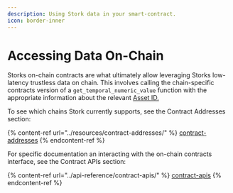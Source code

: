 ```yaml
---
description: Using Stork data in your smart-contract.
icon: border-inner
---
```


# Accessing Data On-Chain

Storks on-chain contracts are what ultimately allow leveraging Storks low-latency trustless data on chain. This involves calling the chain-specific contracts version of a `get_temporal_numeric_value` function with the appropriate information about the relevant [Asset ID. ](../introduction/core-concepts.md#asset-ids)

To see which chains Stork currently supports, see the Contract Addresses section:

{% content-ref url="../resources/contract-addresses/" %}
[contract-addresses](../resources/contract-addresses/)
{% endcontent-ref %}

For specific documentation an interacting with the on-chain contracts interface, see the Contract APIs section:

{% content-ref url="../api-reference/contract-apis/" %}
[contract-apis](../api-reference/contract-apis/)
{% endcontent-ref %}
